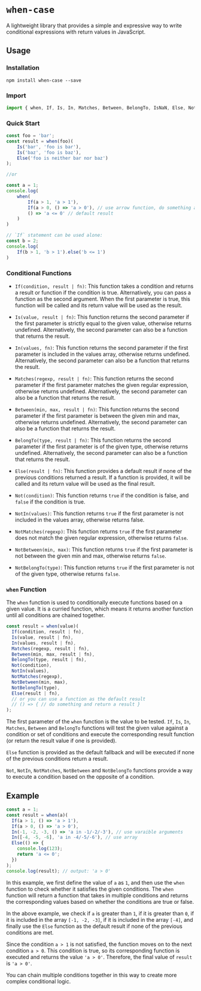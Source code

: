 # `when-case`
A lightweight library that provides a simple and expressive way to write conditional expressions with return values in JavaScript.
## Usage

### Installation
```shell
npm install when-case --save
```

### Import
```javascript
import { when, If, Is, In, Matches, Between, BelongTo, IsNaN, Else, Not, NotIn, NotMatches, NotBetween, NotBelongTo } from 'when-case';
```

### Quick Start
```javascript
const foo = 'bar';
const result = when(foo)(
    Is('bar', 'foo is bar'),
    Is('baz', 'foo is baz'),
    Else('foo is neither bar nor baz')
);

//or

const a = 1;
console.log(
    when(
        If(a > 1, 'a > 1'),
        If(a > 0, () => 'a > 0'), // use arrow function, do something and return a result
        () => 'a <= 0' // default result
    )
)

// `If` statement can be used alone:
const b = 2;
console.log(
    If(b > 1, 'b > 1').else('b <= 1')
)
```

### Conditional Functions
- `If(condition, result | fn)`: This function takes a condition and returns a result or function if the condition is true. Alternatively, you can pass a function as the second argument. When the first parameter is true, this function will be called and its return value will be used as the result.

- `Is(value, result | fn)`: This function returns the second parameter if the first parameter is strictly equal to the given value, otherwise returns undefined. Alternatively, the second parameter can also be a function that returns the result.

- `In(values, fn)`: This function returns the second parameter if the first parameter is included in the values array, otherwise returns undefined. Alternatively, the second parameter can also be a function that returns the result.

- `Matches(regexp, result | fn)`: This function returns the second parameter if the first parameter matches the given regular expression, otherwise returns undefined. Alternatively, the second parameter can also be a function that returns the result.

- `Between(min, max, result | fn)`: This function returns the second parameter if the first parameter is between the given min and max, otherwise returns undefined. Alternatively, the second parameter can also be a function that returns the result.

- `BelongTo(type, result | fn)`: This function returns the second parameter if the first parameter is of the given type, otherwise returns undefined. Alternatively, the second parameter can also be a function that returns the result.

- `Else(result | fn)`: This function provides a default result if none of the previous conditions returned a result. If a function is provided, it will be called and its return value will be used as the final result.

- `Not(condition)`: This function returns `true` if the condition is false, and `false` if the condition is true.

- `NotIn(values)`: This function returns `true` if the first parameter is not included in the values array, otherwise returns false.

- `NotMatches(regexp)`: This function returns `true` if the first parameter does not match the given regular expression, otherwise returns `false`.

- `NotBetween(min, max)`: This function returns `true` if the first parameter is not between the given min and max, otherwise returns `false`.

- `NotBelongTo(type)`: This function returns `true` if the first parameter is not of the given type, otherwise returns `false`.

### `when` Function

The `when` function is used to conditionally execute functions based on a given value. It is a curried function, which means it returns another function until all conditions are chained together.


```javascript
const result = when(value)(
  If(condition, result | fn),
  Is(value, result | fn),
  In(values, result | fn),
  Matches(regexp, result | fn),
  Between(min, max, result | fn),
  BelongTo(type, result | fn),
  Not(condition),
  NotIn(values),
  NotMatches(regexp),
  NotBetween(min, max),
  NotBelongTo(type), 
  Else(result | fn),
  // or you can use a function as the default result
  // () => { // do something and return a result }
);
```

The first parameter of the `when` function is the value to be tested. `If`, `Is`, `In`, `Matches`, `Between` and `BelongTo` functions will test the given value against a condition or set of conditions and execute the corresponding result function (or return the result value if one is provided).

`Else` function is provided as the default fallback and will be executed if none of the previous conditions return a result.

`Not`, `NotIn`, `NotMatches`, `NotBetween` and `NotBelongTo` functions provide a way to execute a condition based on the opposite of a condition.

## Example

```javascript
const a = 1;
const result = when(a)(
  If(a > 1, () => 'a > 1'),
  If(a > 0, () => 'a > 0'),
  In(-1, -2, -3, () => 'a in -1/-2/-3'), // use varaible arguments
  In([-4, -5, -6], 'a in -4/-5/-6'), // use array
  Else(() => {
    console.log(123);
    return 'a <= 0';
  })
);
console.log(result); // output: 'a > 0'
```

In this example, we first define the value of `a` as `1`, and then use the `when` function to check whether it satisfies the given conditions. The `when` function will return a function that takes in multiple conditions and returns the corresponding values based on whether the conditions are true or false.

In the above example, we check if `a` is greater than `1`, if it is greater than `0`, if it is included in the array `[-1, -2, -3]`, if it is included in the array `[-4]`, and finally use the `Else` function as the default result if none of the previous conditions are met.

Since the condition `a > 1` is not satisfied, the function moves on to the next condition `a > 0`. This condition is true, so its corresponding function is executed and returns the value `'a > 0'`. Therefore, the final value of `result` is `'a > 0'`.

You can chain multiple conditions together in this way to create more complex conditional logic.